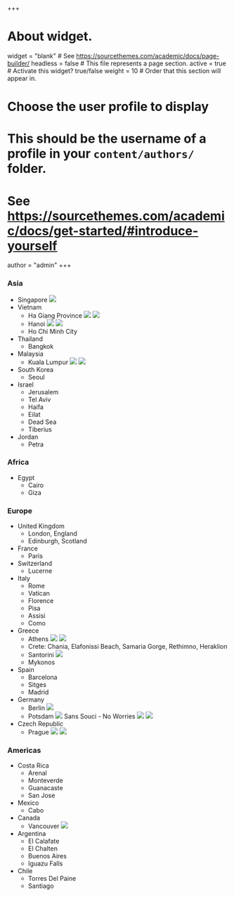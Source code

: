 +++
# About widget.
widget = "blank"  # See https://sourcethemes.com/academic/docs/page-builder/
headless = false  # This file represents a page section.
active = true  # Activate this widget? true/false
weight = 10  # Order that this section will appear in.

# Choose the user profile to display
# This should be the username of a profile in your `content/authors/` folder.
# See https://sourcethemes.com/academic/docs/get-started/#introduce-yourself
author = "admin"
+++

### Asia

* Singapore
    ![](/img/Singapore1.JPG)
* Vietnam
    - Ha Giang Province
    ![](/img/HaGiang1.JPG)
    ![](/img/HaGiang2.JPG)
    - Hanoi
    ![](/img/Hanoi1.JPG)
    ![](/img/Hanoi2.JPG)
    - Ho Chi Minh City
* Thailand
    - Bangkok
* Malaysia
    - Kuala Lumpur
    ![](/img/KL1.JPG)
    ![](/img/KL2.JPG)
* South Korea
    - Seoul
* Israel
    - Jerusalem
    - Tel Aviv
    - Haifa
    - Eilat
    - Dead Sea
    - Tiberius
* Jordan
    - Petra

### Africa

* Egypt
    - Cairo
    - Giza

### Europe

* United Kingdom
    - London, England
    - Edinburgh, Scotland
* France
    - Paris
* Switzerland
    - Lucerne
* Italy
    - Rome
    - Vatican
    - Florence
    - Pisa
    - Assisi
    - Como
* Greece
    - Athens
    ![](/img/athens1.JPG)
    ![](/img/athens2.jpeg)
    - Crete: Chania, Elafonissi Beach, Samaria Gorge, Rethimno, Heraklion
    - Santorini
    ![](/img/santorini1.jpeg) 
    - Mykonos
* Spain
    - Barcelona
    - Sitges
    - Madrid
* Germany
    - Berlin
    ![](/img/Berlin.jpg)
    - Potsdam
    ![](/img/Potsdam1.jpg)
    Sans Souci - No Worries
    ![](/img/Potsdam2.jpg)
    ![](/img/Potsdam3.jpg)
* Czech Republic
    - Prague
    ![](/img/Prague1.jpg)
    ![](/img/Prague2.jpg)
    
    

### Americas

* Costa Rica
    - Arenal
    - Monteverde
    - Guanacaste
    - San Jose
* Mexico
    - Cabo
* Canada
    - Vancouver
    ![](/img/vancouver.jpg)
* Argentina
    - El Calafate
    - El Chalten
    - Buenos Aires
    - Iguazu Falls
* Chile
    - Torres Del Paine 
    - Santiago



